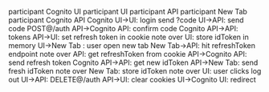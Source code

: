 participant Cognito UI
participant UI
participant API
participant New Tab
participant Cognito API
Cognito UI->UI: login send ?code
UI->API: send code POST@/auth
API->Cognito API: confirm code
Cognito API->API: tokens
API->UI: set refresh token in cookie
note over UI: store idToken in memory
UI->New Tab : user open new tab
New Tab->API: hit refreshToken endpoint
note over API: get refreshToken from cookie
API->Cognito API: send refresh token
Cognito API->API: get new idToken
API->New Tab: send fresh  idToken
note over New Tab: store idToken
note over UI: user clicks log out
UI->API: DELETE@/auth
API->UI: clear cookies
UI->Cognito UI: redirect